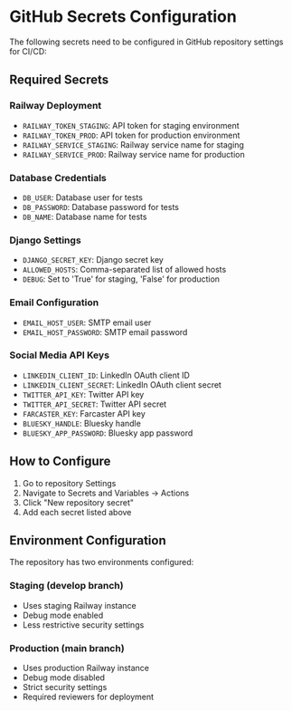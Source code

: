 # GitHub Secrets Configuration

The following secrets need to be configured in GitHub repository settings for CI/CD:

## Required Secrets

### Railway Deployment
- `RAILWAY_TOKEN_STAGING`: API token for staging environment
- `RAILWAY_TOKEN_PROD`: API token for production environment
- `RAILWAY_SERVICE_STAGING`: Railway service name for staging
- `RAILWAY_SERVICE_PROD`: Railway service name for production

### Database Credentials
- `DB_USER`: Database user for tests
- `DB_PASSWORD`: Database password for tests
- `DB_NAME`: Database name for tests

### Django Settings
- `DJANGO_SECRET_KEY`: Django secret key
- `ALLOWED_HOSTS`: Comma-separated list of allowed hosts
- `DEBUG`: Set to 'True' for staging, 'False' for production

### Email Configuration
- `EMAIL_HOST_USER`: SMTP email user
- `EMAIL_HOST_PASSWORD`: SMTP email password

### Social Media API Keys
- `LINKEDIN_CLIENT_ID`: LinkedIn OAuth client ID
- `LINKEDIN_CLIENT_SECRET`: LinkedIn OAuth client secret
- `TWITTER_API_KEY`: Twitter API key
- `TWITTER_API_SECRET`: Twitter API secret
- `FARCASTER_KEY`: Farcaster API key
- `BLUESKY_HANDLE`: Bluesky handle
- `BLUESKY_APP_PASSWORD`: Bluesky app password

## How to Configure

1. Go to repository Settings
2. Navigate to Secrets and Variables -> Actions
3. Click "New repository secret"
4. Add each secret listed above

## Environment Configuration

The repository has two environments configured:

### Staging (develop branch)
- Uses staging Railway instance
- Debug mode enabled
- Less restrictive security settings

### Production (main branch)
- Uses production Railway instance
- Debug mode disabled
- Strict security settings
- Required reviewers for deployment
